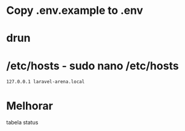 # Copy .env.example to .env
# drun
# /etc/hosts - sudo nano /etc/hosts 
    127.0.0.1 laravel-arena.local
 
# Melhorar
tabela status
